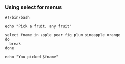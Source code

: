 ### Using select for menus

```
#!/bin/bash

echo "Pick a fruit, any fruit"

select fname in apple pear fig plum pineapple orange
do
  break
done

echo "You picked $fname"
```
